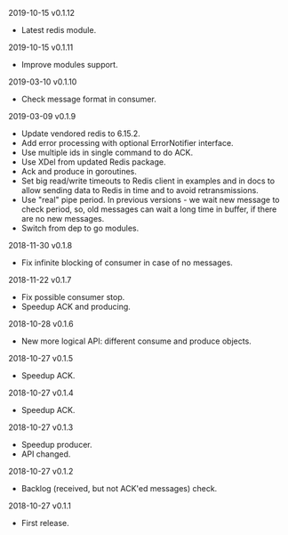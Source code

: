 2019-10-15 v0.1.12
  - Latest redis module.

2019-10-15 v0.1.11
  - Improve modules support.

2019-03-10 v0.1.10
  - Check message format in consumer.

2019-03-09 v0.1.9
  - Update vendored redis to 6.15.2.
  - Add error processing with optional ErrorNotifier interface.
  - Use multiple ids in single command to do ACK.
  - Use XDel from updated Redis package.
  - Ack and produce in goroutines.
  - Set big read/write timeouts to Redis client in examples and in docs to
    allow sending data to Redis in time and to avoid retransmissions.
  - Use "real" pipe period. In previous versions - we wait new message to check
    period, so, old messages can wait a long time in buffer, if there are no
    new messages.
  - Switch from dep to go modules.

2018-11-30 v0.1.8
  - Fix infinite blocking of consumer in case of no messages.

2018-11-22 v0.1.7
  - Fix possible consumer stop.
  - Speedup ACK and producing.

2018-10-28 v0.1.6
  - New more logical API: different consume and produce objects.

2018-10-27 v0.1.5
  - Speedup ACK.

2018-10-27 v0.1.4
  - Speedup ACK.

2018-10-27 v0.1.3
  - Speedup producer.
  - API changed.

2018-10-27 v0.1.2
  - Backlog (received, but not ACK'ed messages) check.

2018-10-27 v0.1.1
  - First release.
